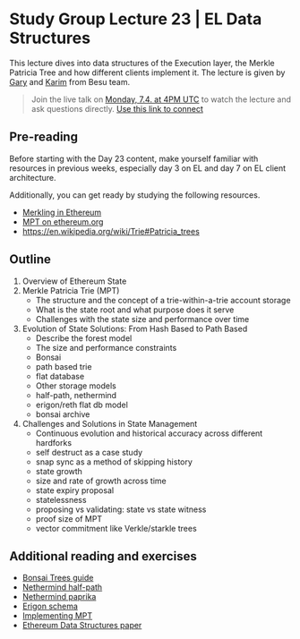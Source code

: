 # Study Group Lecture 23 | EL Data Structures

This lecture dives into data structures of the Execution layer, the Merkle Patricia Tree and how different clients implement it. The lecture is given by [Gary](https://github.com/garyschulte) and [Karim](https://github.com/matkt) from Besu team.

> Join the live talk on [Monday, 7.4. at 4PM UTC](https://www.timeanddate.com/worldclock/converter.html?iso=20250407T160000&p1=1440&p2=37&p3=136&p4=237&p5=923&p6=204&p7=671&p8=16&p9=41&p10=107&p11=28) to watch the lecture and ask questions directly. [Use this link to connect](https://meet.ethereum.org/eps-office-hours) 

## Pre-reading

Before starting with the Day 23 content, make yourself familiar with resources in previous weeks, especially day 3 on EL and day 7 on EL client architecture. 

Additionally, you can get ready by studying the following resources.

- [Merkling in Ethereum](https://blog.ethereum.org/2015/11/15/merkling-in-ethereum)
- [MPT on ethereum.org ](https://ethereum.org/en/developers/docs/data-structures-and-encoding/patricia-merkle-trie/)
- https://en.wikipedia.org/wiki/Trie#Patricia_trees

## Outline

1. Overview of Ethereum State
2. Merkle Patricia Trie (MPT)
   - The structure and the concept of a trie-within-a-trie account storage
   - What is the state root and what purpose does it serve
   - Challenges with the state size and performance over time
3. Evolution of State Solutions: From Hash Based to Path Based
   - Describe the forest model
   - The size and performance constraints
   - Bonsai
   - path based trie
   - flat database
   - Other storage models
   - half-path, nethermind
   - erigon/reth flat db model
   - bonsai archive
4. Challenges and Solutions in State Management
   - Continuous evolution and historical accuracy across different hardforks
   - self destruct as a case study
   - snap sync as a method of skipping history
   - state growth
   - size and rate of growth across time
   - state expiry proposal
   - statelessness
   - proposing vs validating: state vs state witness
   - proof size of MPT
   - vector commitment like Verkle/starkle trees

## Additional reading and exercises
- [Bonsai Trees guide](https://consensys.io/blog/bonsai-tries-guide)
- [Nethermind half-path](https://github.com/NethermindEth/nethermind/pull/6331)
- [Nethermind paprika](https://github.com/NethermindEth/Paprika/blob/main/docs/design.md)
- [Erigon schema]( https://github.com/erigontech/erigon/blob/main/erigon-lib/kv/tables.go)
- [Implementing MPT](https://medium.com/coinmonks/implementing-merkle-tree-and-patricia-trie-b8badd6d9591)
- [Ethereum Data Structures paper](https://www.researchgate.net/publication/353863430_Ethereum_Data_Structures)
